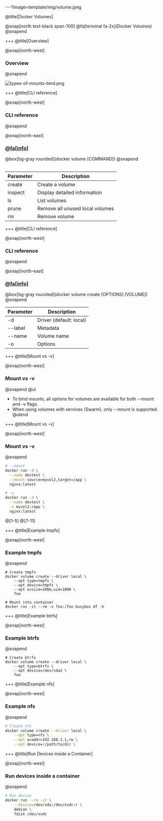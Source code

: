 ---?image=template/img/volume.jpeg

@title[Docker Volumes]

@snap[north text-black span-100]
@fa[terminal fa-2x](Docker Volumes)
@snapend

+++
@title[Overview]

@snap[north-west]
### Overview
@snapend

![types-of-mounts-bind.png](template/img/types-of-mounts-bind.png)

+++
@title[CLI reference]

@snap[north-west]
### CLI reference 
@snapend

@snap[north-east]
### [@fa[info]](https://docs.docker.com/engine/reference/commandline/volume) 
@box[bg-gray rounded](docker volume [COMMAND])
@snapend
<br/>
<br/>

Parameter | Description
------------ | -------------
create | Create a volume
inspect | Display detailed information
ls | List volumes
prune | Remove all unused local volumes
rm | Remove volume

+++
@title[CLI reference]

@snap[north-west]
### CLI reference 
@snapend

@snap[north-east]
### [@fa[info]](https://docs.docker.com/engine/reference/commandline/volume_create) 
@box[bg-gray rounded](docker volume create [OPTIONS] [VOLUME])
@snapend
<br/>

Parameter | Description
------------ | -------------
-d | Driver (default: local)
--label | Metadata
--name | Volume name
-o | Options

+++
@title[Mount vs -v]

@snap[north-west]
### Mount vs -v
@snapend
@ul[](false)
- To bind mounts, all options for volumes are available for both --mount and -v flags.
- When using volumes with services (Swarm), only --mount is supported.
@ulend

+++
@title[Mount vs -v]

@snap[north-west]
### Mount vs -v
@snapend
```bash
# --mount
docker run -d \
  --name devtest \
  --mount source=myvol2,target=/app \
  nginx:latest

# -v
docker run -d \
  --name devtest \
  -v myvol2:/app \
  nginx:latest
```
@[1-5]
@[7-11]

+++
@title[Example tmpfs]

@snap[north-west]
### Example tmpfs 
@snapend

```
# Create tmpfs
docker volume create --driver local \
    --opt type=tmpfs \
    --opt device=tmpfs \
    --opt o=size=100m,uid=1000 \
    foo

# Mount into container
docker run -it --rm -v foo:/foo busybox df -h
```

+++
@title[Example btrfs]

@snap[north-west]
### Example btrfs 
@snapend

```
# Create btrfs
docker volume create --driver local \
    --opt type=btrfs \
    --opt device=/dev/sda2 \
    foo
```
+++
@title[Example nfs]

@snap[north-west]
### Example nfs 
@snapend

```bash
# Create nfs
docker volume create --driver local \
    --opt type=nfs \
    --opt o=addr=192.168.1.1,rw \
    --opt device=:/path/to/dir \
```

+++
@title[Run Devices inside a Container]

@snap[north-west]
### Run devices inside a container 
@snapend

```bash
# Run device
docker run --rm -it \
    --device=/dev/sda:/dev/xvdc:r \
    debian \
    fdisk /dev/xvdc
```
